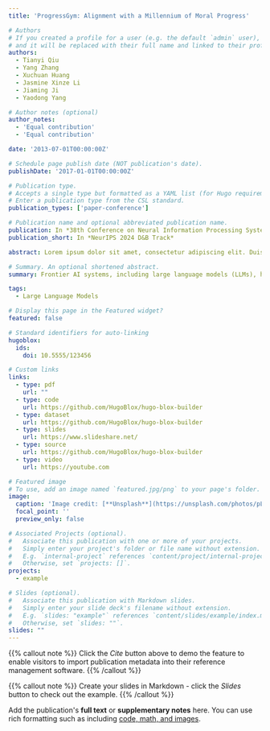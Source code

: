 ```yaml
---
title: 'ProgressGym: Alignment with a Millennium of Moral Progress'

# Authors
# If you created a profile for a user (e.g. the default `admin` user), write the username (folder name) here
# and it will be replaced with their full name and linked to their profile.
authors:
  - Tianyi Qiu
  - Yang Zhang
  - Xuchuan Huang
  - Jasmine Xinze Li
  - Jiaming Ji
  - Yaodong Yang

# Author notes (optional)
author_notes:
  - 'Equal contribution'
  - 'Equal contribution'

date: '2013-07-01T00:00:00Z'

# Schedule page publish date (NOT publication's date).
publishDate: '2017-01-01T00:00:00Z'

# Publication type.
# Accepts a single type but formatted as a YAML list (for Hugo requirements).
# Enter a publication type from the CSL standard.
publication_types: ['paper-conference']

# Publication name and optional abbreviated publication name.
publication: In *38th Conference on Neural Information Processing Systems (NeurIPS 2024) Track on Datasets and Benchmarks*
publication_short: In *NeurIPS 2024 D&B Track*

abstract: Lorem ipsum dolor sit amet, consectetur adipiscing elit. Duis posuere tellus ac convallis placerat. Proin tincidunt magna sed ex sollicitudin condimentum. Sed ac faucibus dolor, scelerisque sollicitudin nisi. Cras purus urna, suscipit quis sapien eu, pulvinar tempor diam. Quisque risus orci, mollis id ante sit amet, gravida egestas nisl. Sed ac tempus magna. Proin in dui enim. Donec condimentum, sem id dapibus fringilla, tellus enim condimentum arcu, nec volutpat est felis vel metus. Vestibulum sit amet erat at nulla eleifend gravida.

# Summary. An optional shortened abstract.
summary: Frontier AI systems, including large language models (LLMs), hold increasing influence over the epistemology of human users. Such influence can reinforce prevailing societal values, potentially contributing to the lock-in of misguided moral beliefs and, consequently, the perpetuation of problematic moral practices on a broad scale. We introduce progress alignment as a technical solution to mitigate this imminent risk. Progress alignment algorithms learn to emulate the mechanics of human moral progress, thereby addressing the susceptibility of existing alignment methods to contemporary moral blindspots. To empower research in progress alignment, we introduce ProgressGym,3 an experimental framework allowing the learning of moral progress mechanics from history, in order to facilitate future progress in real-world moral decisions. Leveraging 9 centuries of historical text and 18 historical LLMs,4 ProgressGym enables codification of real-world progress alignment challenges into concrete benchmarks. Specifically, we introduce three core challenges - tracking evolving values (PG-Follow), preemptively anticipating moral progress (PG-Predict), and regulating the feedback loop between human and AI value shifts (PG-Coevolve). Alignment methods without a temporal dimension are inapplicable to these tasks. In response, we present lifelong and extrapolative algorithms as baseline methods of progress alignment, and build an open leaderboard5 soliciting novel algorithms and challenges.

tags:
  - Large Language Models

# Display this page in the Featured widget?
featured: false

# Standard identifiers for auto-linking
hugoblox:
  ids:
    doi: 10.5555/123456

# Custom links
links:
  - type: pdf
    url: ""
  - type: code
    url: https://github.com/HugoBlox/hugo-blox-builder
  - type: dataset
    url: https://github.com/HugoBlox/hugo-blox-builder
  - type: slides
    url: https://www.slideshare.net/
  - type: source
    url: https://github.com/HugoBlox/hugo-blox-builder
  - type: video
    url: https://youtube.com

# Featured image
# To use, add an image named `featured.jpg/png` to your page's folder.
image:
  caption: 'Image credit: [**Unsplash**](https://unsplash.com/photos/pLCdAaMFLTE)'
  focal_point: ''
  preview_only: false

# Associated Projects (optional).
#   Associate this publication with one or more of your projects.
#   Simply enter your project's folder or file name without extension.
#   E.g. `internal-project` references `content/project/internal-project/index.md`.
#   Otherwise, set `projects: []`.
projects:
  - example

# Slides (optional).
#   Associate this publication with Markdown slides.
#   Simply enter your slide deck's filename without extension.
#   E.g. `slides: "example"` references `content/slides/example/index.md`.
#   Otherwise, set `slides: ""`.
slides: ""
---
```


{{% callout note %}}
Click the _Cite_ button above to demo the feature to enable visitors to import publication metadata into their reference management software.
{{% /callout %}}

{{% callout note %}}
Create your slides in Markdown - click the _Slides_ button to check out the example.
{{% /callout %}}

Add the publication's **full text** or **supplementary notes** here. You can use rich formatting such as including [code, math, and images](https://docs.hugoblox.com/content/writing-markdown-latex/).
